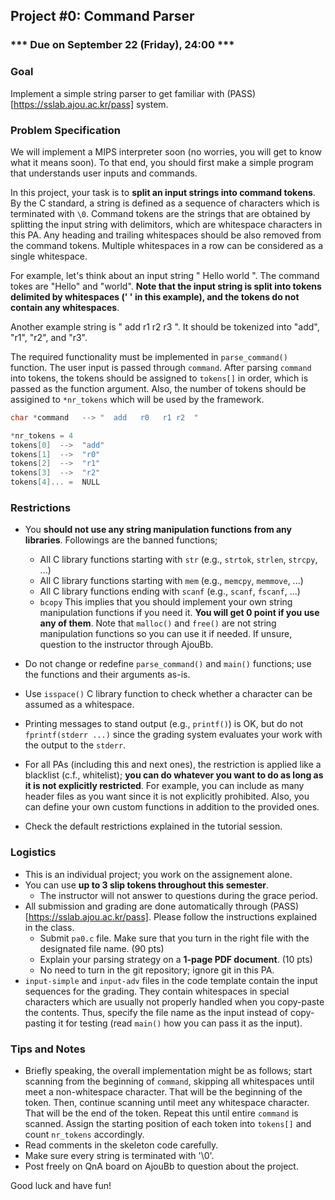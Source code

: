 ## Project #0: Command Parser

### *** Due on September 22 (Friday), 24:00 ***

### Goal

Implement a simple string parser to get familiar with (PASS)[https://sslab.ajou.ac.kr/pass] system.


### Problem Specification

We will implement a MIPS interpreter soon (no worries, you will get to know what it means soon). To that end, you should first make a simple program that understands user inputs and commands.

In this project, your task is to **split an input strings into command tokens**. By the C standard, a string is defined as a sequence of characters which is terminated with `\0`. Command tokens are the strings that are obtained by splitting the input string with delimitors, which are whitespace characters in this PA. Any heading and trailing whitespaces should be also removed from the command tokens. Multiple whitespaces in a row can be considered as a single whitespace.

For example, let's think about an input string " Hello   world ". The command tokes are "Hello" and "world". **Note that the input string is split into tokens delimited by whitespaces (' ' in this example), and the tokens do not contain any whitespaces**.

Another example string is " add   r1  r2   r3   ". It should be tokenized into "add", "r1", "r2", and "r3".

The required functionality must be implemented in `parse_command()` function. The user input is passed through `command`. After parsing `command` into tokens, the tokens should be assigned to `tokens[]` in order, which is passed as the function argument. Also, the number of tokens should be assigined to `*nr_tokens` which will be used by the framework.

```c
char *command   --> "  add   r0   r1 r2  "

*nr_tokens = 4
tokens[0]  -->  "add"
tokens[1]  -->  "r0"
tokens[2]  -->  "r1"
tokens[3]  -->  "r2"
tokens[4]... =  NULL
```

### Restrictions

- You **should not use any string manipulation functions from any libraries**. Followings are the banned functions;
  - All C library functions starting with `str` (e.g., `strtok`, `strlen`, `strcpy`, ...)
  - All C library functions starting with `mem` (e.g., `memcpy`, `memmove`, ...)
  - All C library functions ending with `scanf` (e.g., `scanf`, `fscanf`, ...)
  - `bcopy`
This implies that you should implement your own string manipulation functions if you need it. **You will get 0 point if you use any of them**. Note that `malloc()` and `free()` are not string manipulation functions so you can use it if needed. If unsure, question to the instructor through AjouBb.
- Do not change or redefine `parse_command()` and `main()` functions; use the functions and their arguments as-is.
- Use `isspace()` C library function to check whether a character can be assumed as a whitespace.
- Printing messages to stand output (e.g., `printf()`) is OK, but do not `fprintf(stderr ...)` since the grading system evaluates your work with the output to the `stderr`.

- For all PAs (including this and next ones), the restriction is applied like a blacklist (c.f., whitelist); **you can do whatever you want to do as long as it is not explicitly restricted**. For example, you can include as many header files as you want since it is not explicitly prohibited. Also, you can define your own custom functions in addition to the provided ones.
- Check the default restrictions explained in the tutorial session.


### Logistics

- This is an individual project; you work on the assignement alone.
- You can use **up to 3 slip tokens throughout this semester**.
  - The instructor will not answer to questions during the grace period.
- All submission and grading are done automatically through (PASS)[https://sslab.ajou.ac.kr/pass]. Please follow the instructions explained in the class.
	- Submit `pa0.c` file. Make sure that you turn in the right file with the designated file name. (90 pts)
	- Explain your parsing strategy on a **1-page PDF document**. (10 pts)
  - No need to turn in the git repository; ignore git in this PA.
- `input-simple` and `input-adv` files in the code template contain the input sequences for the grading. They contain whitespaces in special characters which are usually not properly handled when you copy-paste the contents. Thus, specify the file name as the input instead of copy-pasting it for testing (read `main()` how you can pass it as the input).


### Tips and Notes

- Briefly speaking, the overall implementation might be as follows; start scanning from the beginning of `command`, skipping all whitespaces until meet a non-whitespace character. That will be the beginning of the token. Then, continue scanning until meet any whitespace character. That will be the end of the token. Repeat this until entire `command` is scanned. Assign the starting position of each token into `tokens[]` and count `nr_tokens` accordingly.
- Read comments in the skeleton code carefully.
- Make sure every string is terminated with '\0'.
- Post freely on QnA board on AjouBb to question about the project.

Good luck and have fun!
